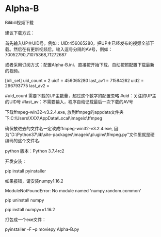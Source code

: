 # Alpha-B
Bilibili视频下载

建议下载方式：

首先输入UP主UID号，例如：UID:456065280，把UP主已经发布的视频全部下载。然后在有更新视频后，输入逗号分隔的AV号，例如：70052790,71075368,71272687

或者采用订阅方式：配置Alpha-B.ini，直接按开始下载，自动按照配置下载最新的视频。

[bili_set]
uid_count = 2
uid1 = 456065280
last_av1 = 71584262
uid2 = 296793775
last_av2 = 

#uid_count 需要下载的UP主数量，超过这个数字的配置忽略
#uid：关注的UP主的UID号
#last_av：不需要输入，程序自动记载最后一次下载的AV号

下载ffmpeg-win32-v3.2.4.exe, 放到ffmpeg的appdata文件夹下:C:\Users\XXX\AppData\Local\imageio\ffmpeg

确保放进去的文件名一定改成ffmpeg-win32-v3.2.4.exe, 因为"D:\Python37\lib\site-packages\imageio\plugins\ffmpeg.py"文件里就是硬编码的这个文件名.

python 版本：Python 3.7.4rc2

开发安装：

pip install pyinstaller

如果报错，请安装numpy1.16.2

ModuleNotFoundError: No module named 'numpy.random.common'

pip uninstall numpy

pip install numpy==1.16.2

打包成一个exe文件：

pyinstaller –F –p moviepy Alpha-B.py
